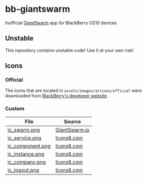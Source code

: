 # bb-giantswarm

Inofficial [GiantSwarm](https://giantswarm.io/) app for BlackBerry OS10 devices

## Unstable

This repository contains unstable code! Use it at your own risk!

## Icons

### Official

The icons that are located in `assets/images/actions/official` were downloaded
from [BlackBerry's developer website](http://developer.blackberry.com/design/bb10/).

### Custom

<table>
  <thead>
    <tr>
      <th>File</th>
      <th>Source</th>
    </tr>
  </thead>
  <tbody>
    <tr>
      <td><a href="assets/images/actions/custom/ic_swarm.png">ic_swarm.png</a></td>
      <td><a href="https://giantswarm.io/press/">GiantSwarm.io</a></td>
    </tr>
    <tr>
      <td><a href="assets/images/actions/custom/ic_service.png">ic_service.png</a></td>
      <td><a href="http://icons8.com/web-app/175/Ssd">Icons8.com</a></td>
    </tr>
    <tr>
      <td><a href="assets/images/actions/custom/ic_component.png">ic_component.png</a></td>
      <td><a href="http://icons8.com/web-app/791/Network-Card">Icons8.com</a></td>
    </tr>
    <tr>
      <td><a href="assets/images/actions/custom/ic_instance.png">ic_instance.png</a></td>
      <td><a href="http://icons8.com/web-app/1937/Processor">Icons8.com</a></td>
    </tr>
    <tr>
      <td><a href="assets/images/actions/custom/ic_company.png">ic_company.png</a></td>
      <td><a href="http://icons8.com/web-app/995/Organization">Icons8.com</a></td>
    </tr>
    <tr>
      <td><a href="assets/images/actions/custom/ic_logout.png">ic_logout.png</a></td>
      <td><a href="http://icons8.com/web-app/361/Logout">Icons8.com</a></td>
    </tr>
  </tbody>
</table>
